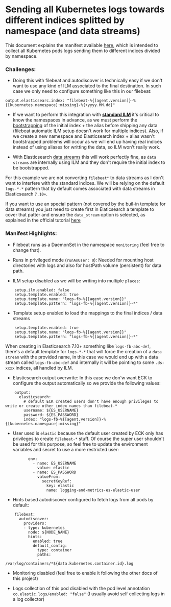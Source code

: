 # Sending all Kubernetes logs towards different indices splitted by namespace (and data streams)

This document explains the manifest available [here](/resources/02_k8s_monitoring/extras/ns_data_streams/filebeat_K8s_logs_all_namespaces_data_streams.yaml), which is intended to collect all Kubernetes pods logs sending them to different indices divided by namespace.

### Challenges:

- Doing this with filebeat and autodiscover is technically easy if we don't want to use any kind of ILM associated to the final destination. In such case we only need to configure something like this in our filebeat:

```
output.elasticsearc.index: "filebeat-%{[agent.version]}-%{[kubernetes.namespace]:missing}-%{+yyyy.MM.dd}"
```

- If we want to perform this integration with __[standard ILM](https://www.elastic.co/guide/en/elasticsearch/reference/current/index-lifecycle-management.html)__ it's critical to know the namespaces in advance, as we must perform the [bootstrapping](https://www.elastic.co/guide/en/elasticsearch/reference/current/getting-started-index-lifecycle-management.html#ilm-gs-alias-bootstrap) of the initial index + the alias before shipping any data (filebeat automatic ILM setup doesn't work for multiple indices). Also, if we create a new namespace and Elasticsearch index + alias wasn't bootstrapped problems will occur as we will end up having real indices instead of using aliases for writting the data, so ILM won't really work.

- With Elasticsearch [data streams](https://www.elastic.co/guide/en/elasticsearch/reference/current/data-streams.html) this will work perfectly fine, as `data streams` are internally using ILM and they don't require the initial index to be bootstrapped.

For this example we are not converting `filebeat*` to data streams as I don't want to interfere with the standard indices. We will be relying on the default `logs-*-*` pattern that by default comes associated with data streams in Elasticsearch `7.10+`.

If you want to use an special pattern (not covered by the buil-in template for data streams) you just need to create first in Elaticsearch a template to cover that patter and ensure the `data_stream` option is selected, as explained in the official tutorial [here](https://www.elastic.co/guide/en/elasticsearch/reference/current/getting-started-index-lifecycle-management.html#ilm-gs-apply-policy)

### Manifest Highlights:

- Filebeat runs as a DaemonSet in the namespace `monitoring` (feel free to change that).

- Runs in privileged mode (`runAsUser: 0`): Needed for mounting host directories with logs and also for hostPath volume (persistent) for data path.

- ILM setup disabled as we will be writing into multiple `places`:
```
    setup.ilm.enabled: false
    setup.template.enabled: true
    setup.template.name: "logs-fb-%{[agent.version]}"
    setup.template.pattern: "logs-fb-%{[agent.version]}-*"
```

- Template setup enabled to load the mappings to the final indices / data streams
```
    setup.template.enabled: true
    setup.template.name: "logs-fb-%{[agent.version]}"
    setup.template.pattern: "logs-fb-%{[agent.version]}-*"
```

When creating in Elasticsearch 7.10+ something like `logs-fb-abc-def`, there's a default template for `logs-*-*` that will force the creation of a `data stream` with the provided name, in this case we would end up with a data stream called `logs-fb-abc-def` and internally it will be pointing to some `.ds-xxxx` indices, all handled by ILM.

- Elasticsearch output overwrite: In this case we don'w want ECK to configure the output automatically so we provide the following values:

```
    output:
      elasticsearch:
        # default ECK created users don't have enough privileges to write or create other index names than filebeat-*
        username: ${ES_USERNAME}
        password: ${ES_PASSWORD}
        index: "logs-fb-%{[agent.version]}-%{[kubernetes.namespace]:missing}"
```

- User used is `elastic` because the default user created by ECK only has privileges to create `filebeat-*` stuff. Of course the super user shouldn't be used for this purpose, so feel free to update the environment variables and secret to use a more restricted user:

```
          env:
            - name: ES_USERNAME
              value: elastic
            - name: ES_PASSWORD
              valueFrom:
                secretKeyRef:
                  key: elastic
                  name: logging-and-metrics-es-elastic-user
```

- Hints based autodiscover configured to fetch logs from all pods by default:

```
    filebeat:
      autodiscover:
        providers:
        - type: kubernetes
          node: ${NODE_NAME}
          hints:
            enabled: true
            default_config:
              type: container
              paths:
              - /var/log/containers/*${data.kubernetes.container.id}.log
```

- Monitoring disabled (feel free to enable it following the other docs of this project)

- Logs collection of this pod disabled with the pod level annotation `co.elastic.logs/enabled: "false"` (I usually avoid self collecting logs in a log collector)
